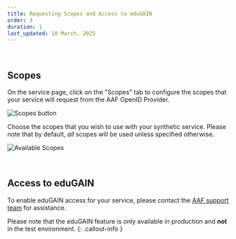 ```yaml
---
title: Requesting Scopes and Access to eduGAIN
order: 3
duration: 1
last_updated: 10 March, 2025
---
```


<br>

## Scopes

On the service page, click on the "Scopes" tab to configure the scopes that your service will request from the AAF OpenID Provider.

![Scopes button](/assets/images/connect-an-oidc-service/scopes-button.png)

Choose the scopes that you wish to use with your synthetic service. Please note that by default, *all* scopes will be used unless specified otherwise.

![Available Scopes](/assets/images/connect-an-oidc-service/available-scopes.png)

<br>

## Access to eduGAIN

To enable eduGAIN access for your service, please contact the [AAF support team](https://aaf.freshdesk.com/support/home/) for assistance.

Please note that the eduGAIN feature is only available in production and **not** in the test environment.
{: .callout-info }